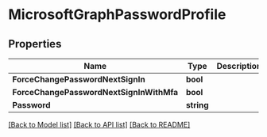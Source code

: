# MicrosoftGraphPasswordProfile

## Properties

Name | Type | Description | Notes
------------ | ------------- | ------------- | -------------
**ForceChangePasswordNextSignIn** | **bool** |  | [optional] 
**ForceChangePasswordNextSignInWithMfa** | **bool** |  | [optional] 
**Password** | **string** |  | [optional] 

[[Back to Model list]](../README.md#documentation-for-models) [[Back to API list]](../README.md#documentation-for-api-endpoints) [[Back to README]](../README.md)


